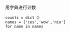 用字典进行计数

    counts = dict（）
    names = ['ces','wow','nio']
    for name in names
<!--stackedit_data:
eyJoaXN0b3J5IjpbLTExMjM3NzQ5MzddfQ==
-->